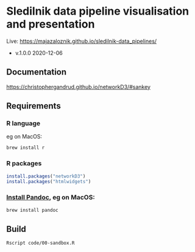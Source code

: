 # Sledilnik data pipeline visualisation and presentation

Live: https://majazaloznik.github.io/sledilnik-data_pipelines/

* v.1.0.0 2020-12-06

## Documentation

https://christophergandrud.github.io/networkD3/#sankey

## Requirements

### R language

eg on MacOS:

```bash
brew install r
```

### R packages

```r
install.packages("networkD3")
install.packages("htmlwidgets")
```

### [Install Pandoc](https://pandoc.org/installing.html), eg on MacOS:

```bash
brew install pandoc
```

## Build

```bash
Rscript code/00-sandbox.R
```
